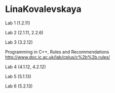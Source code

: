 # LinaKovalevskaya


Lab 1  (1.2.11)
 
Lab 2  (2.1.11, 2.2.6)
 
Lab 3  (3.2.12)

Programming in C++, Rules and Recommendations 
http://www.doc.ic.ac.uk/lab/cplus/c%2b%2b.rules/

Lab 4  (4.1.12, 4.2.12)

Lab 5  (5.1.13)

Lab 6  (5.2.13)
